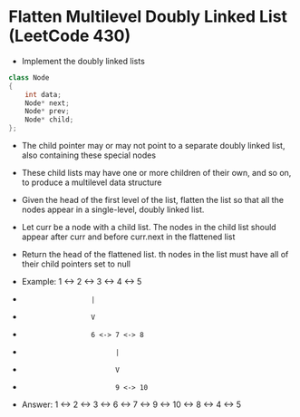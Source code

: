 # Flatten Multilevel Doubly Linked List (LeetCode 430)
- Implement the doubly linked lists
```cpp
class Node
{
    int data;
    Node* next;
    Node* prev;
    Node* child;
};
```
- The child pointer may or may not point to a separate doubly linked list, also containing these special nodes
- These child lists may have one or more children of their own, and so on, to produce a multilevel data structure
- Given the head of the first level of the list, flatten the list so that all the nodes appear in a single-level, doubly linked list. 
- Let curr be a node with a child list. The nodes in the child list should appear after curr and before curr.next in the flattened list
- Return the head of the flattened list. th nodes in the list must have all of their child pointers set to null

- Example: 1 <-> 2 <-> 3 <-> 4 <-> 5
-                      |
-                      V
-                      6 <-> 7 <-> 8
-                            |
-                            V
-                            9 <-> 10

- Answer: 1 <-> 2 <-> 3 <-> 6 <-> 7 <-> 9 <-> 10 <-> 8 <-> 4 <-> 5
